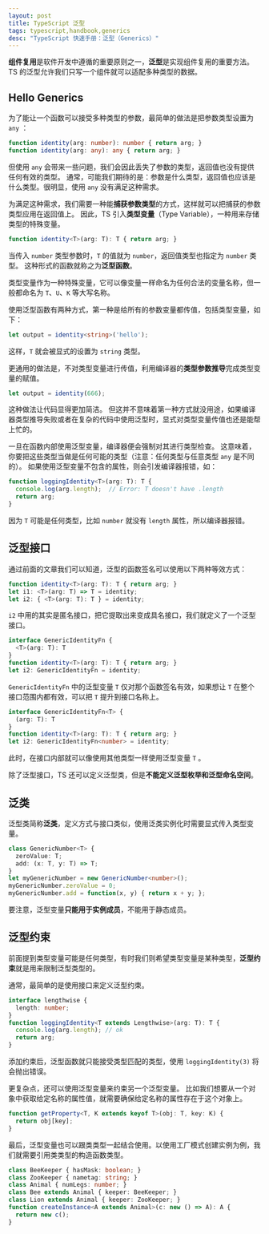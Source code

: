 ```yaml
---
layout: post
title: TypeScript 泛型
tags: typescript,handbook,generics
desc: "TypeScript 快速手册：泛型（Generics）"
---
```


**组件复用**是软件开发中遵循的重要原则之一，**泛型**是实现组件复用的重要方法。
TS 的泛型允许我们只写一个组件就可以适配多种类型的数据。

## Hello Generics

为了能让一个函数可以接受多种类型的参数，最简单的做法是把参数类型设置为 `any` ：

```ts
function identity(arg: number): number { return arg; }
function identity(arg: any): any { return arg; }
```

但使用 `any` 会带来一些问题，我们会因此丢失了参数的类型，返回值也没有提供任何有效的类型。
通常，可能我们期待的是：参数是什么类型，返回值也应该是什么类型。很明显，使用 `any` 没有满足这种需求。

为满足这种需求，我们需要一种能**捕获参数类型**的方式，这样就可以把捕获的参数类型应用在返回值上。
因此，TS 引入**类型变量**（Type Variable），一种用来存储类型的特殊变量。

```ts
function identity<T>(arg: T): T { return arg; }
```

当传入 `number` 类型参数时，`T` 的值就为 `number`，返回值类型也指定为 `number` 类型。
这种形式的函数就称之为**泛型函数**。

类型变量作为一种特殊变量，它可以像变量一样命名为任何合法的变量名称，但一般都命名为 `T`、`U`、`K` 等大写名称。

使用泛型函数有两种方式，第一种是给所有的参数变量都传值，包括类型变量，如下：

```ts
let output = identity<string>('hello');
```

这样，`T` 就会被显式的设置为 `string` 类型。

更通用的做法是，不对类型变量进行传值，利用编译器的**类型参数推导**完成类型变量的赋值。

```ts
let output = identity(666);
```

这种做法让代码显得更加简洁。
但这并不意味着第一种方式就没用途，如果编译器类型推导失败或者在复杂的代码中使用泛型时，显式对类型变量传值也还是能帮上忙的。

一旦在函数内部使用泛型变量，编译器便会强制对其进行类型检查。
这意味着，你要把这些类型当做是任何可能的类型（注意：任何类型与任意类型 `any` 是不同的）。
如果使用泛型变量不包含的属性，则会引发编译器报错，如：

```ts
function loggingIdentity<T>(arg: T): T {
  console.log(arg.length);  // Error: T doesn't have .length
  return arg;
}
```

因为 `T` 可能是任何类型，比如 `number` 就没有 `length` 属性，所以编译器报错。

## 泛型接口

通过前面的文章我们可以知道，泛型的函数签名可以使用以下两种等效方式：

```ts
function identity<T>(arg: T): T { return arg; }
let i1: <T>(arg: T) => T = identity;
let i2: { <T>(arg: T): T } = identity;
```

`i2` 中用的其实是匿名接口，把它提取出来变成具名接口，我们就定义了一个泛型接口。

```ts
interface GenericIdentityFn {
  <T>(arg: T): T
}
function identity<T>(arg: T): T { return arg; }
let i2: GenericIdentityFn = identity;
```

`GenericIdentityFn` 中的泛型变量 `T` 仅对那个函数签名有效，如果想让 `T` 在整个接口范围内都有效，可以把 `T` 提升到接口名称上。

```ts
interface GenericIdentityFn<T> {
  (arg: T): T
}
function identity<T>(arg: T): T { return arg; }
let i2: GenericIdentityFn<number> = identity;
```

此时，在接口内部就可以像使用其他类型一样使用泛型变量 `T` 。

除了泛型接口，TS 还可以定义泛型类，但是**不能定义泛型枚举和泛型命名空间**。

## 泛类

泛型类简称**泛类**，定义方式与接口类似，使用泛类实例化时需要显式传入类型变量。

```ts
class GenericNumber<T> {
  zeroValue: T;
  add: (x: T, y: T) => T;
}
let myGenericNumber = new GenericNumber<number>();
myGenericNumber.zeroValue = 0;
myGenericNumber.add = function(x, y) { return x + y; };
```

要注意，泛型变量**只能用于实例成员**，不能用于静态成员。

## 泛型约束

前面提到类型变量可能是任何类型，有时我们则希望类型变量是某种类型，**泛型约束**就是用来限制泛型类型的。

通常，最简单的是使用接口来定义泛型约束。

```ts
interface lengthwise {
  length: number;
}
function loggingIdentity<T extends Lengthwise>(arg: T): T {
  console.log(arg.length); // ok
  return arg;
}
```

添加约束后，泛型函数就只能接受类型匹配的类型，使用 `loggingIdentity(3)` 将会抛出错误。

更复杂点，还可以使用泛型变量来约束另一个泛型变量。
比如我们想要从一个对象中获取给定名称的属性值，就需要确保给定名称的属性存在于这个对象上。

```ts
function getProperty<T, K extends keyof T>(obj: T, key: K) {
  return obj[key];
}
```

最后，泛型变量也可以跟类类型一起结合使用。以使用工厂模式创建实例为例，我们就需要引用类类型的构造函数类型。

```ts
class BeeKeeper { hasMask: boolean; }
class ZooKeeper { nametag: string; }
class Animal { numLegs: number; }
class Bee extends Animal { keeper: BeeKeeper; }
class Lion extends Animal { keeper: ZooKeeper; }
function createInstance<A extends Animal>(c: new () => A): A {
  return new c();
}
```
